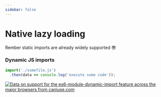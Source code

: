 ```yaml
---
sidebar: false
---
```


# Native lazy loading
Rember static imports are already widely supported 😎

### Dynamic JS imports
```javascript
import('./somefile.js')
  .then(data => console.log('execute some code'));
```

<p class="ciu_embed" data-feature="es6-module-dynamic-import" data-periods="future_1,current" data-accessible-colours="false">
<a href="http://caniuse.com/#feat=es6-module-dynamic-import">
<picture>
<source type="image/webp" srcset="https://res.cloudinary.com/ireaderinokun/image/upload/v1558434385/caniuse-embed/es6-module-dynamic-import-2019-5-21.webp">
<source type="image/png" srcset="https://res.cloudinary.com/ireaderinokun/image/upload/v1558434385/caniuse-embed/es6-module-dynamic-import-2019-5-21.png">
<source type="image/jpeg" srcset="https://res.cloudinary.com/ireaderinokun/image/upload/v1558434385/caniuse-embed/es6-module-dynamic-import-2019-5-21.jpg">
<img src="https://res.cloudinary.com/ireaderinokun/image/upload/v1558434385/caniuse-embed/es6-module-dynamic-import-2019-5-21.png" alt="Data on support for the es6-module-dynamic-import feature across the major browsers from caniuse.com">
</picture>
</a>
</p>